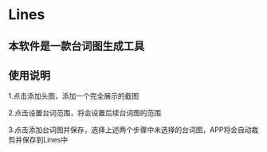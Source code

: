 # Lines

## 本软件是一款台词图生成工具

## 使用说明

1.点击添加头图，添加一个完全展示的截图

2.点击设置台词范围，将会设置后续台词图的范围

3.点击添加台词图并保存，选择上述两个步骤中未选择的台词图，APP将会自动裁剪并保存到Lines中
